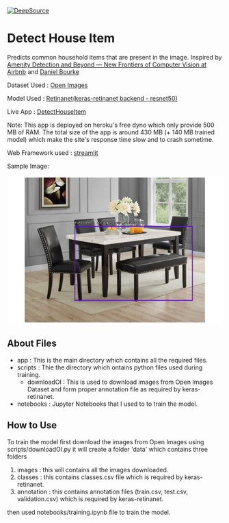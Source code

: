 [![DeepSource](https://static.deepsource.io/deepsource-badge-light-mini.svg)](https://deepsource.io/gh/rishabhvarshney14/Detect-House-Item/?ref=repository-badge)

# Detect House Item

Predicts common household items that are present in the image.
Inspired by [Amenity Detection and Beyond — New Frontiers of Computer Vision at Airbnb](https://medium.com/airbnb-engineering/amenity-detection-and-beyond-new-frontiers-of-computer-vision-at-airbnb-144a4441b72e) and [Daniel Bourke](https://www.mrdbourke.com/42days)

Dataset Used : [Open Images](https://opensource.google/projects/open-images-dataset)

Model Used : [Retinanet(keras-retinanet backend - resnet50)](https://github.com/fizyr/keras-retinanet)

Live App : [DetectHouseItem](https://detecthouseitem.herokuapp.com/)

Note: This app is deployed on heroku's free dyno which only provide 500 MB of RAM. The total size of the app is around 430 MB (+ 140 MB trained model) 
which make the site's response time slow and  to crash sometime.

Web Framework used : [streamlit](https://www.streamlit.io/)

Sample Image:

![sample image](https://github.com/rishabhvarshney14/Detect-House-Item/blob/master/sample.png)

## About Files

- app : This is the main directory which contains all the required files.
- scripts : Thie the directory which ontains python files used during training.
    - downloadOI : This is used to download images from Open Images Dataset and form proper annotation file as required by keras-retinanet.
- notebooks : Jupyter Notebooks that I used to to train the model.

## How to Use

To train the model first download the images from Open Images using scripts/downloadOI.py it will create a folder 'data' which contains three folders
1. images : this will contains all the images downloaded.
2. classes : this contains classes.csv file which is required by keras-retinanet.
3. annotation : this contains annotation files (train.csv, test.csv, validation.csv) which is required by keras-retinanet.

then used notebooks/training.ipynb file to train the model.
